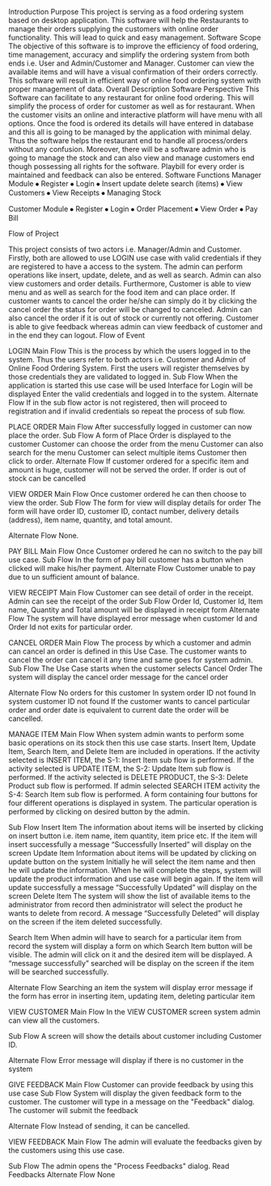 
Introduction
Purpose
This project is serving as a food ordering system based on desktop application. This software will help the Restaurants to manage their orders supplying the customers with online order functionality. This will lead to quick and easy management.
Software Scope
The objective of this software is to improve the efficiency of food ordering, time management, accuracy and simplify the ordering system from both ends i.e. User and Admin/Customer and Manager. Customer can view the available items and will have a visual confirmation of their orders correctly.
This software will result in efficient way of online food ordering system with proper management of data.
Overall Description
Software Perspective
This Software can facilitate to any restaurant for online food ordering. This will simplify the process of order for customer as well as for restaurant. When the customer visits an online and interactive platform will have menu with all options. Once the food is ordered its details will have entered in database and this all is going to be managed by the application with minimal delay.
Thus the software helps the restaurant end to handle all process/orders without any confusion. Moreover, there will be a software admin who is going to manage the stock and can also view and manage customers end though possessing all rights for the software. Playbill for every order is maintained and feedback can also be entered.
Software Functions
Manager Module
⦁	Register
⦁	Login
⦁	Insert update delete search (items)
⦁	View Customers
⦁	View Receipts
⦁	Managing Stock

Customer Module
⦁	Register
⦁	Login
⦁	Order Placement
⦁	View Order 
⦁	Pay Bill

Flow of Project

This project consists of two actors i.e. Manager/Admin and Customer. Firstly, both are allowed to use LOGIN use case with valid credentials if they are registered to have a access to the system.
The admin can perform operations like insert, update, delete, and as well as search. Admin can also view customers and order details.
Furthermore, Customer is able to view menu and as well as search for the food item and can place order. If customer wants to cancel the order he/she can simply do it by clicking the cancel order the status for order will be changed to canceled. Admin can also cancel the order if it is out of stock or currently not offering.  Customer is able to give feedback whereas admin can view feedback of customer and in the end they can logout.
Flow of Event

LOGIN
Main Flow
This is the process by which the users logged in to the system. Thus the users refer to both actors i.e. Customer and Admin of Online Food Ordering System. First the users will register themselves by those credentials they are validated to logged in.
Sub Flow
When the application is started this use case will be used 
Interface for Login will be displayed
Enter the valid credentials and logged in to the system.
Alternate Flow
If in the sub flow actor is not registered, then will proceed to registration and if invalid credentials so repeat the process of sub flow.

PLACE ORDER
Main Flow
After successfully logged in customer can now place the order.
Sub Flow
A form of Place Order is displayed to the customer
Customer can choose the order from the menu
Customer can also search for the menu
Customer can select multiple items 
Customer then click to order.
Alternate Flow
If customer ordered for a specific item and amount is huge, customer will not be served the order.
If order is out of stock can be cancelled 

VIEW ORDER
Main Flow
Once customer ordered he can then choose to view the order.
Sub Flow
The form for view will display details for order
The form will have order ID, customer ID, contact number, delivery details (address), item name, quantity, and total amount.

Alternate Flow
None.

PAY BILL
Main Flow
Once Customer ordered he can no switch to the pay bill use case.
Sub Flow
In the form of pay bill customer has a button when clicked will make his/her payment.
Alternate Flow
Customer unable to pay due to un sufficient amount of balance.

VIEW RECEIPT
Main Flow
Customer can see detail of order in the receipt.
Admin can see the receipt of the order
Sub Flow
Order Id, Customer Id, Item name, Quantity and Total amount will be displayed in receipt form
Alternate Flow
The system will have displayed error message when customer Id and Order Id not exits for particular order.

CANCEL ORDER
Main Flow
The process by which a customer and admin can cancel an order is defined in this Use Case. The customer wants to cancel the order can cancel it any time and same goes for system admin.
Sub Flow
The Use Case starts when the customer selects Cancel Order 
The system will display the cancel order message for the cancel order

Alternate Flow
No orders for this customer
In system order ID not found
In system customer ID not found
If the customer wants to cancel particular order and order date is equivalent to current date the order will be cancelled.

MANAGE ITEM
Main Flow
When system admin wants to perform some basic operations on its stock then this use case starts. Insert Item, Update Item, Search Item, and Delete Item are included in operations.
If the activity selected is INSERT ITEM, the S-1: Insert Item sub flow is performed. 
If the activity selected is UPDATE ITEM, the S-2: Update Item sub flow is performed.
If the activity selected is DELETE PRODUCT, the S-3: Delete Product sub flow is performed.
If admin selected SEARCH ITEM activity the S-4: Search Item sub flow is performed. 
A form containing four buttons for four different operations is displayed in system. The particular operation is performed by clicking on desired button by the admin.

Sub Flow
Insert Item 
The information about items will be inserted by clicking on insert button i.e. item name, item quantity, item price etc. If the item will insert successfully a message “Successfully Inserted” will display on the screen
Update Item 
Information about items will be updated by clicking on update button on the system
Initially he will select the item name and then he will update the information. When he will complete the steps, system will update the product information and use case will begin again. If the item will update successfully a message “Successfully Updated” will display on the screen
Delete Item
The system will show the list of available items to the administrator from record then administrator will select the product he wants to delete from record. A message “Successfully Deleted” will display on the screen if the item deleted successfully. 

Search Item
When admin will have to search for a particular item from record the system will display a form on which Search Item button will be visible. The admin will click on it and the desired item will be displayed. A “message successfully” searched will be display on the screen if the item will be searched successfully.

Alternate Flow
Searching an item the system will display error message if the form has error in inserting item, updating item, deleting particular item 

VIEW CUSTOMER
Main Flow
In the VIEW CUSTOMER screen system admin can view all the customers.

Sub Flow
A screen will show the details about customer including Customer ID.

Alternate Flow
Error message will display if there is no customer in the system

GIVE FEEDBACK
Main Flow
Customer can provide feedback by using this use case
Sub Flow
System will display the given feedback form to the customer.
The customer will type in a message on the "Feedback" dialog.
The customer will submit the feedback

Alternate Flow
Instead of sending, it can be cancelled.

VIEW FEEDBACK
Main Flow
The admin will evaluate the feedbacks given by the customers using this use case.

Sub Flow
The admin opens the "Process Feedbacks" dialog.
Read Feedbacks
Alternate Flow
None


